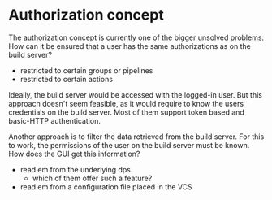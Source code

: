 # Authorization concept

The authorization concept is currently one of the bigger unsolved problems:
How can it be ensured that a user has the same authorizations as on the build server?

* restricted to certain groups or pipelines
* restricted to certain actions

Ideally, the build server would be accessed with the logged-in user. 
But this approach doesn't seem feasible, as it would require to know the users credentials on the build server.
Most of them support token based and basic-HTTP authentication.

Another approach is to filter the data retrieved from the build server.
For this to work, the permissions of the user on the build server must be known.
How does the GUI get this information?

* read em from the underlying dps
  * which of them offer such a feature?
* read em from a configuration file placed in the VCS

